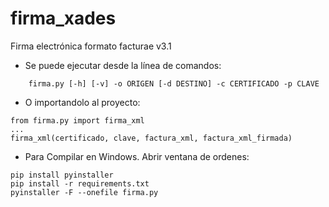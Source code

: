 # firma_xades
Firma electrónica formato facturae v3.1

* Se puede ejecutar desde la línea de comandos:
```
    firma.py [-h] [-v] -o ORIGEN [-d DESTINO] -c CERTIFICADO -p CLAVE
``` 

* O importandolo al proyecto:
```
from firma.py import firma_xml
...  
firma_xml(certificado, clave, factura_xml, factura_xml_firmada)
```
* Para Compilar en Windows. Abrir ventana de ordenes:
```
pip install pyinstaller
pip install -r requirements.txt
pyinstaller -F --onefile firma.py

